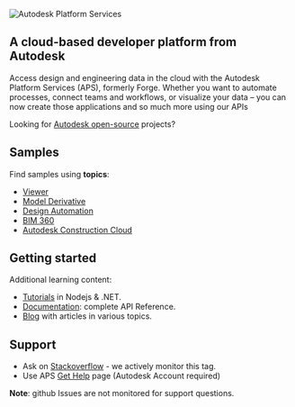 ![Autodesk Platform Services](https://cdn.autodesk.io/logo/black/stacked.png)

## A cloud-based developer platform from Autodesk

Access design and engineering data in the cloud with the Autodesk Platform Services (APS), formerly Forge. Whether you want to automate processes, connect teams and workflows, or visualize your data – you can now create those applications and so much more using our APIs

Looking for [Autodesk open-source](https://github.com/autodesk) projects?

## Samples

Find samples using **topics**:

- [Viewer](https://github.com/search?q=topic%3Aautodesk-viewer+org%3Aautodesk-platform-services&type=Repositories)
- [Model Derivative](https://github.com/search?q=topic%3Aautodesk-model-derivative+org%3Aautodesk-platform-services&type=Repositories)
- [Design Automation](https://github.com/search?q=topic%3Aautodesk-design-automation+org%3Aautodesk-platform-services&type=Repositories)
- [BIM 360](https://github.com/search?q=topic%3Aautodesk-bim360+org%3Aautodesk-platform-services&type=Repositories)
- [Autodesk Construction Cloud](https://github.com/search?q=topic%3Aautodesk-construction-cloud+org%3Aautodesk-platform-services&type=Repositories)


## Getting started

Additional learning content:

- [Tutorials](https://aps.autodesk.com/tutorials) in Nodejs & .NET.
- [Documentation](https://aps.autodesk.com): complete API Reference. 
- [Blog](https://aps.autodesk.com/blog) with articles in various topics.

## Support

- Ask on [Stackoverflow](https://stackoverflow.com/questions/ask?tags=autodesk-platform-services) - we actively monitor this tag.
- Use APS [Get Help](https://aps-stg.autodesk.com/en/support/get-help) page (Autodesk Account required)

**Note**: github Issues are not monitored for support questions.



